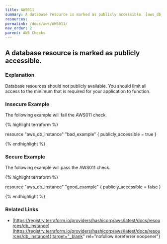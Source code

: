 ```yaml
---
title: AWS011
summary: A database resource is marked as publicly accessible. [aws_db_instance aws_dms_replication_instance aws_rds_cluster_instance aws_redshift_cluster] 
resources: 
permalink: /docs/aws/AWS011/
nav_order: 2
parent: AWS Checks
---
```


## A database resource is marked as publicly accessible.

### Explanation


Database resources should not publicly available. You should limit all access to the minimum that is required for your application to function. 



### Insecure Example

The following example will fail the AWS011 check.

{% highlight terraform %}

resource "aws_db_instance" "bad_example" {
	publicly_accessible = true
}

{% endhighlight %}



### Secure Example

The following example will pass the AWS011 check.

{% highlight terraform %}

resource "aws_db_instance" "good_example" {
	publicly_accessible = false
}

{% endhighlight %}


### Related Links


- [https://registry.terraform.io/providers/hashicorp/aws/latest/docs/resources/db_instance](https://registry.terraform.io/providers/hashicorp/aws/latest/docs/resources/db_instance){:target="_blank" rel="nofollow noreferrer noopener"}

